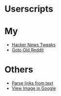 # Userscripts
# My
- [Hacker News Tweaks](./src/hacker-news-tweaks.user.js)
- [Goto Old Reddit](./src/goto-old-reddit.user.js)
# Others
- [Parse links from text](https://greasyfork.org/en/scripts/4255-linkify-plus-plus)
- [View Image in Google](https://gist.github.com/bijij/58cc8cfc859331e4cf80210528a7b255)
